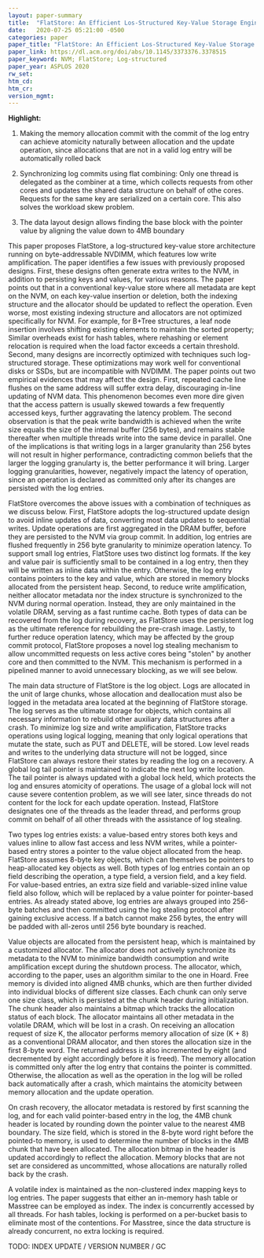 ```yaml
---
layout: paper-summary
title:  "FlatStore: An Efficient Los-Structured Key-Value Storage Engine for Persistent Memory"
date:   2020-07-25 05:21:00 -0500
categories: paper
paper_title: "FlatStore: An Efficient Los-Structured Key-Value Storage Engine for Persistent Memory"
paper_link: https://dl.acm.org/doi/abs/10.1145/3373376.3378515
paper_keyword: NVM; FlatStore; Log-structured
paper_year: ASPLOS 2020
rw_set:
htm_cd:
htm_cr:
version_mgmt:
---
```


**Highlight:**

1. Making the memory allocation commit with the commit of the log entry can achieve atomicity naturally between allocation
   and the update operation, since allocations that are not in a valid log entry will be automatically rolled back

2. Synchronizing log commits using flat combining: Only one thread is delegated as the combiner at a time, which collects
   requests from other cores and updates the shared data structure on behalf of othe cores.
   Requests for the same key are serialized on a certain core.
   This also solves the workload skew problem.

3. The data layout design allows finding the base block with the pointer value by aligning the value down to 4MB boundary

This paper proposes FlatStore, a log-structured key-value store architecture running on byte-addressable NVDIMM, which
features low write amplification. 
The paper identifies a few issues with previously proposed designs. First, these designs often generate extra writes to
the NVM, in addition to persisting keys and values, for various reasons. The paper points out that in a conventional
key-value store where all metadata are kept on the NVM, on each key-value insertion or deletion, both the indexing structure 
and the allocator should be updated to reflect the operation. Even worse, most existing indexing structure and allocators 
are not optimized specifically for NVM. For example, for B+Tree structures, a leaf node insertion involves shifting 
existing elements to maintain the sorted property; Similar overheads exist for hash tables, where rehashing or element
relocation is required when the load factor exceeds a certain threshold.
Second, many designs are incorrectly optimized with techniques such log-structured storage. These optimizations may work
well for conventional disks or SSDs, but are incompatible with NVDIMM. The paper points out two empirical evidences that 
may affect the design.
First, repeated cache line flushes on the same address will suffer extra delay, discouraging in-line updating of NVM
data. This phenomenon becomes even more dire given that the access pattern is usually skewed towards a few frequently
accessed keys, further aggravating the latency problem.
The second observation is that the peak write bandwidth is achieved when the write size equals the
size of the internal buffer (256 bytes), and remains stable thereafter when multiple threads write into the same device 
in parallel. One of the implications is that writing logs in a larger granularity than 256 bytes will not result in
higher performance, contradicting common beliefs that the larger the logging granularty is, the better performance it 
will bring. Larger logging granularities, however, negatively impact the latency of operation, since an operation
is declared as committed only after its changes are persisted with the log entries.

FlatStore overcomes the above issues with a combination of techniques as we discuss below. First, FlatStore adopts the
log-structured update design to avoid inline updates of data, converting most data updates to sequential writes.
Update operations are first aggregated in the DRAM buffer, before they are persisted to the NVM via group commit.
In addition, log entries are flushed frequently in 256 byte granularity to minimize operation latency. To support
small log entries, FlatStore uses two distinct log formats. If the key and value pair is sufficiently small to be contained
in a log entry, then they will be written as inline data within the entry. Otherwise, the log entry contains pointers
to the key and value, which are stored in memory blocks allocated from the persistent heap.
Second, to reduce write amplification, neither allocator metadata nor the index structure is synchronized to the NVM
during normal operation. Instead, they are only maintained in the volatile DRAM, serving as a fast runtime cache.
Both types of data can be recovered from the log during recovery, as FlatStore uses the persistent log as the ultimate
reference for rebuilding the pre-crash image.
Lastly, to further reduce operation latency, which may be affected by the group commit protocol, FlatStore proposes a 
novel log stealing mechanism to allow uncommitted requests on less active cores being "stolen" by another core and
then committed to the NVM. This mechanism is performed in a pipelined manner to avoid unnecessary blocking, as we will 
see below.

The main data structure of FlatStore is the log object. Logs are allocated in the unit of large chunks, whose allocation
and deallocation must also be logged in the metadata area located at the beginning of FlatStore storage. The log serves
as the ultimate storage for objects, which contains all necessary information to rebuild other auxiliary data structures
after a crash. To minimize log size and write amplification, FlatStore tracks operations using logical logging,
meaning that only logical operations that mutate the state, such as PUT and DELETE, will be stored. Low level reads and 
writes to the underlying data structure will not be logged, since FlatStore can always restore their states by
reading the log on a recovery. A global log tail pointer is maintained to indicate the next log write location. The 
tail pointer is always updated with a global lock held, which protects the log and ensures atomicity of operations.
The usage of a global lock will not cause severe contention problem, as we will see later, since threads do not content
for the lock for each update operation. Instead, FlatStore designates one of the threads as the leader thread, and performs
group commit on behalf of all other threads with the assistance of log stealing.

Two types log entries exists: a value-based entry stores both keys and values inline to allow fast access and less NVM 
writes, while a pointer-based entry stores a pointer to the value object allocated from the heap. FlatStore assumes 8-byte
key objects, which can themselves be pointers to heap-allocated key objects as well. 
Both types of log entries contain an op field describing the operation, a type field, a version field, and a key field.
For value-based entries, an extra size field and variable-sized inline value field also follow, which will be
replaced by a value pointer for pointer-based entries.
As already stated above, log entries are always grouped into 256-byte batches and then committed using the log stealing
protocol after gaining exclusive access. If a batch cannot make 256 bytes, the entry will be padded with all-zeros until
256 byte boundary is reached.

Value objects are allocated from the persistent heap, which is maintained by a customized allocator. The allocator 
does not actively synchronize its metadata to the NVM to minimize bandwidth consumption and write amplification
except during the shutdown process. 
The allocator, which, according to the paper, uses an algorithm similar to the one in Hoard. Free memory is divided into
aligned 4MB chunks, which are then further divided into individual blocks of different size classes. Each chunk can only 
serve one size class, which is persisted at the chunk header during initialization. The chunk header also maintains a bitmap
which tracks the allocation status of each block. The allocator maintains all other metadata in the volatile DRAM,
which will be lost in a crash. On receiving an allocation request of size K, the allocator performs memory allocation of
size (K + 8) as a conventional DRAM allocator, and then stores the allocation size in the first 8-byte word. The returned
address is also incremented by eight (and decremented by eight accordingly before it is freed). The memory allocation is 
committed only after the log entry that contains the pointer is committed. Otherwise, the allocation as well as the operation 
in the log will be rolled back automatically after a crash, which maintains the atomicity between memory allocation and 
the update operation.

On crash recovery, the allocator metadata is restored by first scanning the log, and for each valid pointer-based entry 
in the log, the 4MB chunk header is located by rounding down the pointer value to the nearest 4MB boundary. The size field,
which is stored in the 8-byte word right before the pointed-to memory, is used to determine the number of blocks
in the 4MB chunk that have been allocated. The allocation bitmap in the header is updated accordingly to reflect the 
allocation. Memory blocks that are not set are considered as uncommitted, whose allocations are naturally rolled back 
by the crash.

A volatile index is maintained as the non-clustered index mapping keys to log entries. The paper suggests that either 
an in-memory hash table or Masstree can be employed as index. The index is concurrently accessed by all threads. 
For hash tables, locking is performed on a per-bucket basis to eliminate most of the contentions. For Masstree,
since the data structure is already concurrent, no extra locking is required.

TODO: INDEX UPDATE / VERSION NUMBER / GC

